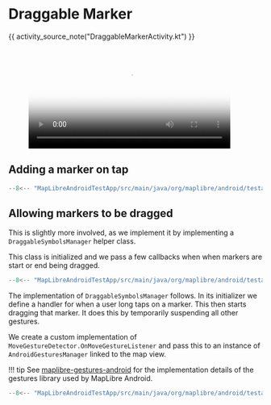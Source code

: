 # Draggable Marker

{{ activity_source_note("DraggableMarkerActivity.kt") }}

<figure markdown="span">
  <video controls width="400" poster="{{ s3_url("draggable_marker_thumbnail.jpg") }}" >
    <source src="{{ s3_url("draggable_marker.mp4") }}" />
  </video>
</figure>

## Adding a marker on tap

```kotlin title="Adding a tap listener to the map to add a marker on tap"
--8<-- "MapLibreAndroidTestApp/src/main/java/org/maplibre/android/testapp/activity/style/DraggableMarkerActivity.kt:addOnMapClickListener"
```

## Allowing markers to be dragged

This is slightly more involved, as we implement it by implementing a `DraggableSymbolsManager` helper class.

This class is initialized and we pass a few callbacks when when markers are start or end being dragged.

```kotlin
--8<-- "MapLibreAndroidTestApp/src/main/java/org/maplibre/android/testapp/activity/style/DraggableMarkerActivity.kt:draggableSymbolsManager"
```

The implementation of `DraggableSymbolsManager` follows. In its initializer we define a handler for when a user long taps on a marker. This then starts dragging that marker. It does this by temporarily suspending all other gestures.

We create a custom implementation of `MoveGestureDetector.OnMoveGestureListener` and pass this to an instance of `AndroidGesturesManager` linked to the map view.

!!! tip
      See [maplibre-gestures-android](https://github.com/maplibre/maplibre-gestures-android) for the implementation details of the gestures library used by MapLibre Android.

```kotlin
--8<-- "MapLibreAndroidTestApp/src/main/java/org/maplibre/android/testapp/activity/style/DraggableMarkerActivity.kt:DraggableSymbolsManager"
```
